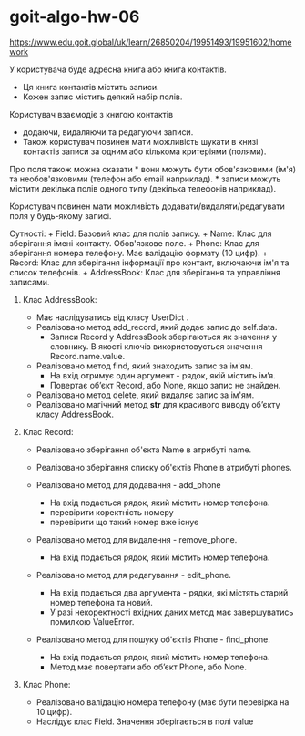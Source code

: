 # goit-algo-hw-06
https://www.edu.goit.global/uk/learn/26850204/19951493/19951602/homework

У користувача буде адресна книга або книга контактів. 
* Ця книга контактів містить записи. 
* Кожен запис містить деякий набір полів.

Користувач взаємодіє з книгою контактів
* додаючи, видаляючи та редагуючи записи. 
* Також користувач повинен мати можливість шукати в книзі контактів записи за одним або кількома критеріями (полями).

Про поля також можна сказати
    * вони можуть бути обов'язковими (ім'я) та необов'язковими (телефон або email наприклад). 
    * записи можуть містити декілька полів одного типу (декілька телефонів наприклад).

Користувач повинен мати можливість додавати/видаляти/редагувати поля у будь-якому записі.

Сутності:
    + Field: Базовий клас для полів запису.
    + Name: Клас для зберігання імені контакту. Обов'язкове поле.
    + Phone: Клас для зберігання номера телефону. Має валідацію формату (10 цифр).
    + Record: Клас для зберігання інформації про контакт, включаючи ім'я та список телефонів.
    + AddressBook: Клас для зберігання та управління записами.

1. Клас AddressBook:
    + Має наслідуватись від класу UserDict .
    + Реалізовано метод add_record, який додає запис до self.data. 
        + Записи Record у AddressBook зберігаються як значення у словнику. 
        В якості ключів використовується значення 
            Record.name.value.
    + Реалізовано метод find, який знаходить запис за ім'ям. 
        + На вхід отримує один аргумент - рядок, якій містить ім’я. 
        + Повертає об’єкт Record, або None, якщо запис не знайден.
    + Реалізовано метод delete, який видаляє запис за ім'ям.
    + Реалізовано магічний метод __str__ для красивого виводу об’єкту класу AddressBook.

2. Клас Record:
    + Реалізовано зберігання об'єкта Name в атрибуті name.
    + Реалізовано зберігання списку об'єктів Phone в атрибуті phones.
    + Реалізовано метод для додавання - add_phone
        + На вхід подається рядок, який містить номер телефона.
        + перевірити коректність номеру
        + перевірити що такий номер вже існує
        
    + Реалізовано метод для видалення - remove_phone. 
        + На вхід подається рядок, який містить номер телефона.
    + Реалізовано метод для редагування - edit_phone. 
        + На вхід подається два аргумента - рядки, які містять старий номер телефона та новий. 
        + У разі некоректності вхідних даних метод має завершуватись помилкою ValueError.
    + Реалізовано метод для пошуку об'єктів Phone - find_phone. 
        + На вхід подається рядок, який містить номер телефона. 
        + Метод має повертати або об’єкт Phone, або None.
3. Клас Phone:
    + Реалізовано валідацію номера телефону (має бути перевірка на 10 цифр).
    + Наслідує клас Field. Значення зберігaється в полі value